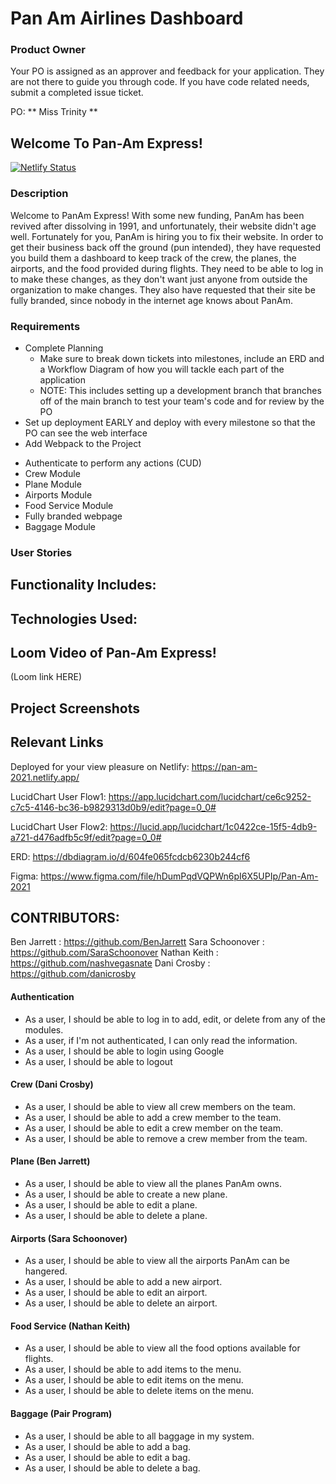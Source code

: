 # Pan Am Airlines Dashboard

### Product Owner
Your PO is assigned as an approver and feedback for your application. They are not there to guide you through code. If you have code related needs, submit a completed issue ticket.

PO: ** Miss Trinity **

## Welcome To Pan-Am Express! 
[![Netlify Status](https://api.netlify.com/api/v1/badges/f09567c6-ac4d-407d-bd2c-ed2beef53121/deploy-status)](https://app.netlify.com/sites/pan-am-2021/deploys)

### Description
Welcome to PanAm Express!  With some new funding, PanAm has been revived after dissolving in 1991, and unfortunately, their website didn't age well.  Fortunately for you, PanAm is hiring you to fix their website.  In order to get their business back off the ground (pun intended), they have requested you build them a dashboard to keep track of the crew, the planes, the airports, and the food provided during flights.  They need to be able to log in to make these changes, as they don't want just anyone from outside the organization to make changes.  They also have requested that their site be fully branded, since nobody in the internet age knows about PanAm.

### Requirements
* Complete Planning
    * Make sure to break down tickets into milestones, include an ERD and a Workflow Diagram of how you will tackle each part of the application
    * NOTE: This includes setting up a development branch that branches off of the main branch to test your team's code and for review by the PO
* Set up deployment EARLY and deploy with every milestone so that the PO can see the web interface
* Add Webpack to the Project
- Authenticate to perform any actions (CUD)
- Crew Module
- Plane Module
- Airports Module
- Food Service Module
- Fully branded webpage
- Baggage Module

### User Stories

## Functionality Includes:

## Technologies Used: 

## Loom Video of Pan-Am Express!
(Loom link HERE)


## Project Screenshots

## Relevant Links
Deployed for your view pleasure on Netlify:
https://pan-am-2021.netlify.app/

LucidChart User Flow1: 
https://app.lucidchart.com/lucidchart/ce6c9252-c7c5-4146-bc36-b9829313d0b9/edit?page=0_0#

LucidChart User Flow2:
https://lucid.app/lucidchart/1c0422ce-15f5-4db9-a721-d476adfb5c9f/edit?page=0_0#

ERD: 
https://dbdiagram.io/d/604fe065fcdcb6230b244cf6

Figma: 
https://www.figma.com/file/hDumPqdVQPWn6pI6X5UPIp/Pan-Am-2021

## CONTRIBUTORS: 
Ben Jarrett : https://github.com/BenJarrett
Sara Schoonover : https://github.com/SaraSchoonover
Nathan Keith : https://github.com/nashvegasnate
Dani Crosby : https://github.com/danicrosby


#### Authentication

- As a user, I should be able to log in to add, edit, or delete from any of the modules.
- As a user, if I'm not authenticated, I can only read the information.
- As a user, I should be able to login using Google
- As a user, I should be able to logout

#### Crew (Dani Crosby)

- As a user, I should be able to view all crew members on the team.
- As a user, I should be able to add a crew member to the team.
- As a user, I should be able to edit a crew member on the team.
- As a user, I should be able to remove a crew member from the team.

#### Plane (Ben Jarrett)

- As a user, I should be able to view all the planes PanAm owns.
- As a user, I should be able to create a new plane.
- As a user, I should be able to edit a plane.
- As a user, I should be able to delete a plane.

#### Airports (Sara Schoonover)

- As a user, I should be able to view all the airports PanAm can be hangered.
- As a user, I should be able to add a new airport.
- As a user, I should be able to edit an airport.
- As a user, I should be able to delete an airport.

#### Food Service (Nathan Keith)

- As a user, I should be able to view all the food options available for flights.
- As a user, I should be able to add items to the menu.
- As a user, I should be able to edit items on the menu.
- As a user, I should be able to delete items on the menu.

#### Baggage (Pair Program)
- As a user, I should be able to all baggage in my system.
- As a user, I should be able to add a bag.
- As a user, I should be able to edit a bag.
- As a user, I should be able to delete a bag.
